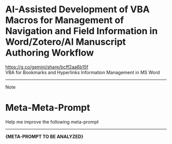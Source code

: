 # AI-Assisted Development of VBA Macros for Management of Navigation and Field Information in Word/Zotero/AI Manuscript Authoring Workflow


https://g.co/gemini/share/bcff2aa6b15f  
VBA for Bookmarks and Hyperlinks Information Management in MS Word  

****

> [!Note]
> # Meta-Meta-Prompt
>
> Help me improve the following meta-prompt
>
> ---
>
> **{META-PROMPT TO BE ANALYZED}**


